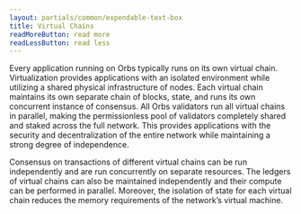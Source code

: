 ```yaml
---
layout: partials/common/expendable-text-box
title: Virtual Chains
readMoreButton: read more
readLessButton: read less
---
```


Every application running on Orbs typically runs on its own virtual chain. Virtualization provides applications with an isolated environment while utilizing a shared physical infrastructure of nodes. Each virtual chain maintains its own separate chain of blocks, state, and runs its own concurrent instance of consensus. All Orbs validators run all virtual chains in parallel, making the permissionless pool of validators completely shared and staked across the full network. This provides applications with the security and decentralization of the entire network while maintaining a strong degree of independence.

Consensus on transactions of different virtual chains can be run independently and are run concurrently on separate resources. The ledgers of virtual chains can also be maintained independently and their compute can be performed in parallel. Moreover, the isolation of state for each virtual chain reduces the memory requirements of the network’s virtual machine.
